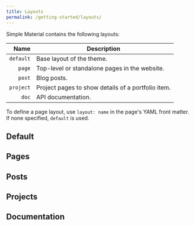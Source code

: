 ```yaml
---
title: Layouts
permalink: /getting-started/layouts/
---
```


Simple Material contains the following layouts:

| Name      | Description                                               |
| --------: | --------------------------------------------------------- |
| `default` | Base layout of the theme.                                 |
| `page`    | Top-level or standalone pages in the website.             |
| `post`    | Blog posts.                                               |
| `project` | Project pages to show details of a portfolio item.        |
| `doc`     | API documentation.                                        |


To define a page layout, use `layout: name` in the page's YAML front matter. If none specified, `default` is used.


## Default

## Pages

## Posts

## Projects

## Documentation
